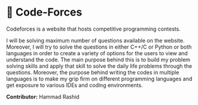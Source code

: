 # 👊 Code-Forces

Codeforces is a website that hosts competitive programming contests. 

I will be solving maximum number of questions available on the website. Moreover, I will try to solve the questions in either C++/C or Python or both languages in order to create a variety of options for the users to view and understand the code. The main purpose behind this is to build my problem solving skills and apply that skill to solve the daily life problems through the questions. Moreover, the purpose behind writing the codes in multiple languages is to make my grip firm on different programming languages and get exposure to various IDEs and coding environments.

**Contributor:**
 Hammad Rashid
